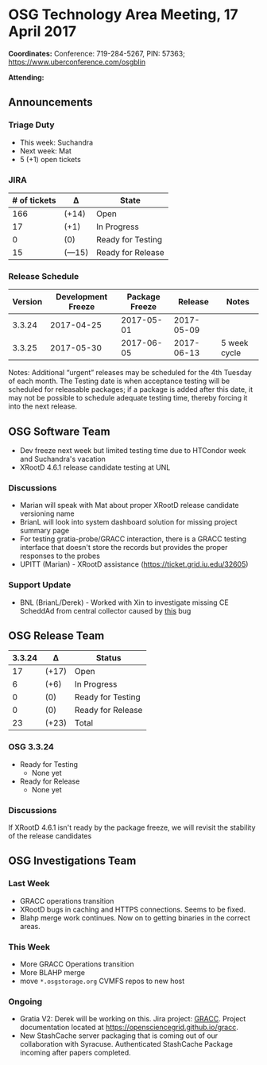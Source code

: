 # OSG Technology Area Meeting, 17 April 2017

**Coordinates:** Conference: 719-284-5267, PIN: 57363; <https://www.uberconference.com/osgblin>  

**Attending:**   


## Announcements


### Triage Duty

-   This week: Suchandra
-   Next week: Mat
-   5 (+1) open tickets


### JIRA

| # of tickets | &Delta;      | State             |
|------------ |------------ |----------------- |
| 166          | (+14)        | Open              |
| 17           | (+1)         | In Progress       |
| 0            | (0)          | Ready for Testing |
| 15           | (&#x2014;15) | Ready for Release |


### Release Schedule

| Version | Development Freeze | Package Freeze | Release    | Notes        |
|------- |------------------ |-------------- |---------- |------------ |
| 3.3.24  | 2017-04-25         | 2017-05-01     | 2017-05-09 |              |
| 3.3.25  | 2017-05-30         | 2017-06-05     | 2017-06-13 | 5 week cycle |

Notes: Additional “urgent” releases may be scheduled for the 4th Tuesday of each month. The Testing date is when acceptance testing will be scheduled for releasable packages; if a package is added after this date, it may not be possible to schedule adequate testing time, thereby forcing it into the next release.  


## OSG Software Team

-   Dev freeze next week but limited testing time due to HTCondor week and Suchandra's vacation
-   XRootD 4.6.1 release candidate testing at UNL


### Discussions

-   Marian will speak with Mat about proper XRootD release candidate versioning name
-   BrianL will look into system dashboard solution for missing project summary page
-   For testing gratia-probe/GRACC interaction, there is a GRACC testing interface that doesn't store the records but provides the proper responses to the probes
-   UPITT (Marian) - XRootD assistance (<https://ticket.grid.iu.edu/32605>)


### Support Update

-   BNL (BrianL/Derek) - Worked with Xin to investigate missing CE ScheddAd from central collector caused by [this](https://github.com/opensciencegrid/htcondor-ce/pull/141) bug


## OSG Release Team

| 3.3.24 | &Delta; | Status            |
|------ |------- |----------------- |
| 17     | (+17)   | Open              |
| 6      | (+6)    | In Progress       |
| 0      | (0)     | Ready for Testing |
| 0      | (0)     | Ready for Release |
| 23     | (+23)   | Total             |


### OSG 3.3.24

-   Ready for Testing  
    -   None yet
-   Ready for Release  
    -   None yet


### Discussions

If XRootD 4.6.1 isn't ready by the package freeze, we will revisit the stability of the release candidates


## OSG Investigations Team


### Last Week

-   GRACC operations transition
-   XRootD bugs in caching and HTTPS connections. Seems to be fixed.
-   Blahp merge work continues.  Now on to getting binaries in the correct areas.


### This Week

-   More GRACC Operations transition
-   More BLAHP merge
-   move `*.osgstorage.org` CVMFS repos to new host


### Ongoing

-   Gratia V2: Derek will be working on this.  Jira project: [GRACC](https://jira.opensciencegrid.org/browse/GRACC/).  Project documentation located at <https://opensciencegrid.github.io/gracc>.
-   New StashCache server packaging that is coming out of our collaboration with Syracuse. Authenticated StashCache Package incoming after papers completed.
